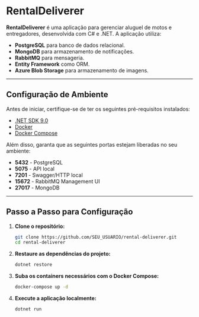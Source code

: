 # RentalDeliverer

**RentalDeliverer** é uma aplicação para gerenciar aluguel de motos e entregadores, desenvolvida com C# e .NET. A aplicação utiliza:

- **PostgreSQL** para banco de dados relacional.
- **MongoDB** para armazenamento de notificações.
- **RabbitMQ** para mensageria.
- **Entity Framework** como ORM.
- **Azure Blob Storage** para armazenamento de imagens.

---

## Configuração de Ambiente

Antes de iniciar, certifique-se de ter os seguintes pré-requisitos instalados:

- [.NET SDK 9.0](https://dotnet.microsoft.com/download/dotnet/9.0)
- [Docker](https://www.docker.com/get-started)
- [Docker Compose](https://docs.docker.com/compose/install/)

Além disso, garanta que as seguintes portas estejam liberadas no seu ambiente:

- **5432** - PostgreSQL
- **5075** - API local
- **7201** - Swagger/HTTP local
- **15672** - RabbitMQ Management UI
- **27017** - MongoDB

---

## Passo a Passo para Configuração

1. **Clone o repositório:**

   ```bash
   git clone https://github.com/SEU_USUARIO/rental-deliverer.git
   cd rental-deliverer

2. **Restaure as dependências do projeto:**

   ```bash
   dotnet restore
   
3. **Suba os containers necessários com o Docker Compose:**
   ```bash
   docker-compose up -d

4. **Execute a aplicação localmente:**
   ```bash
   dotnet run
